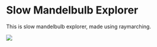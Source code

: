 # Slow Mandelbulb Explorer

This is slow mandelbulb explorer, made using raymarching.

![](https://imgur.com/a/uHj3CXn)